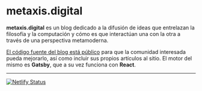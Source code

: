# metaxis.digital

**metaxis.digital** es un blog dedicado a la difusión de ideas que entrelazan la filosofía y la computación y cómo es que interactúan una con la otra a través de una perspectiva metamoderna.

[El código fuente del blog está público](https://github.com/animanoir/metaxisdigital2022) para que la comunidad interesada pueda mejorarlo, así como incluir sus propios artículos al sitio. El motor del mismo es **Gatsby**, que a su vez funciona con **React**.

---

[![Netlify Status](https://api.netlify.com/api/v1/badges/c233c368-e486-4b01-b631-3852aea2bedf/deploy-status)](https://app.netlify.com/sites/metaxis-digital-2022/deploys)